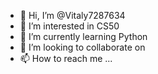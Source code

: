 - 👋 Hi, I’m @Vitaly7287634
- 👀 I’m interested in CS50
- 🌱 I’m currently learning Python
- 💞️ I’m looking to collaborate on  
- 📫 How to reach me ...

<!---
Vitaly7287634/Vitaly7287634 is a ✨ special ✨ repository because its `README.md` (this file) appears on your GitHub profile.
You can click the Preview link to take a look at your changes.
--->
